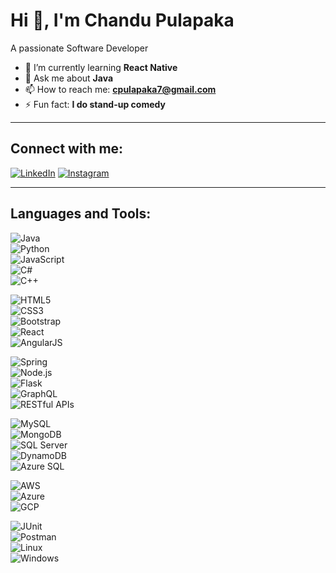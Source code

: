 # Hi 👋, I'm Chandu Pulapaka

A passionate Software Developer

- 🌱 I’m currently learning **React Native**
- 💬 Ask me about **Java**
- 📫 How to reach me: **cpulapaka7@gmail.com**
- ⚡ Fun fact: **I do stand-up comedy**

---

## Connect with me:
[![LinkedIn](https://img.shields.io/badge/-LinkedIn-blue?style=flat&logo=linkedin)](https://www.linkedin.com/in/cpulapaka/)
[![Instagram](https://img.shields.io/badge/-Instagram-purple?style=flat&logo=instagram)](https://www.instagram.com/)

---

## Languages and Tools:  
![Java](https://img.shields.io/badge/-Java-007396?style=flat&logo=java&logoColor=white)  
![Python](https://img.shields.io/badge/-Python-3776AB?style=flat&logo=python&logoColor=white)  
![JavaScript](https://img.shields.io/badge/-JavaScript-F7DF1E?style=flat&logo=javascript&logoColor=black)  
![C#](https://img.shields.io/badge/-C%23-239120?style=flat&logo=c-sharp&logoColor=white)  
![C++](https://img.shields.io/badge/-C++-00599C?style=flat&logo=cplusplus&logoColor=white)  

![HTML5](https://img.shields.io/badge/-HTML5-E34F26?style=flat&logo=html5&logoColor=white)  
![CSS3](https://img.shields.io/badge/-CSS3-1572B6?style=flat&logo=css3&logoColor=white)  
![Bootstrap](https://img.shields.io/badge/-Bootstrap-7952B3?style=flat&logo=bootstrap&logoColor=white)  
![React](https://img.shields.io/badge/-React-61DAFB?style=flat&logo=react&logoColor=black)  
![AngularJS](https://img.shields.io/badge/-AngularJS-DD0031?style=flat&logo=angularjs&logoColor=white)  

![Spring](https://img.shields.io/badge/-Spring-6DB33F?style=flat&logo=spring&logoColor=white)  
![Node.js](https://img.shields.io/badge/-Node.js-339933?style=flat&logo=node.js&logoColor=white)  
![Flask](https://img.shields.io/badge/-Flask-000000?style=flat&logo=flask&logoColor=white)  
![GraphQL](https://img.shields.io/badge/-GraphQL-E10098?style=flat&logo=graphql&logoColor=white)  
![RESTful APIs](https://img.shields.io/badge/-RESTful_APIs-4CAF50?style=flat)  

![MySQL](https://img.shields.io/badge/-MySQL-4479A1?style=flat&logo=mysql&logoColor=white)  
![MongoDB](https://img.shields.io/badge/-MongoDB-47A248?style=flat&logo=mongodb&logoColor=white)  
![SQL Server](https://img.shields.io/badge/-SQL%20Server-CC2927?style=flat&logo=microsoft-sql-server&logoColor=white)  
![DynamoDB](https://img.shields.io/badge/-DynamoDB-4053D6?style=flat&logo=amazon-dynamodb&logoColor=white)  
![Azure SQL](https://img.shields.io/badge/-Azure%20SQL-0078D7?style=flat&logo=microsoft-azure&logoColor=white)  

![AWS](https://img.shields.io/badge/-AWS-232F3E?style=flat&logo=amazon-aws&logoColor=white)  
![Azure](https://img.shields.io/badge/-Azure-0078D7?style=flat&logo=microsoft-azure&logoColor=white)  
![GCP](https://img.shields.io/badge/-GCP-4285F4?style=flat&logo=google-cloud&logoColor=white)  

![JUnit](https://img.shields.io/badge/-JUnit-25A162?style=flat&logo=junit5&logoColor=white)  
![Postman](https://img.shields.io/badge/-Postman-FF6C37?style=flat&logo=postman&logoColor=white)  
![Linux](https://img.shields.io/badge/-Linux-FCC624?style=flat&logo=linux&logoColor=black)  
![Windows](https://img.shields.io/badge/-Windows-0078D6?style=flat&logo=windows&logoColor=white)


